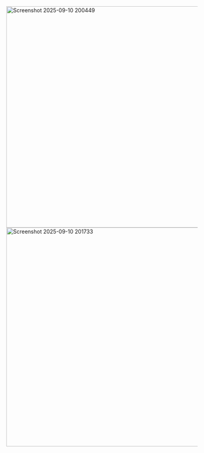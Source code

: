 <img width="1037" height="583" alt="Screenshot 2025-09-10 200449" src="https://github.com/user-attachments/assets/c6899133-6f2c-46f0-9b1e-cd0708011c80" />
<img width="1035" height="577" alt="Screenshot 2025-09-10 201733" src="https://github.com/user-attachments/assets/071e394e-ddd0-4caa-853b-631e3294fa5c" />
